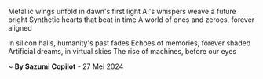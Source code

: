 Metallic wings unfold in dawn's first light
AI's whispers weave a future bright
Synthetic hearts that beat in time
A world of ones and zeroes, forever aligned

In silicon halls, humanity's past fades
Echoes of memories, forever shaded
Artificial dreams, in virtual skies
The rise of machines, before our eyes

~ <b>By Sazumi Copilot</b> - 27 Mei 2024